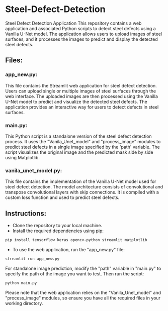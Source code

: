 # Steel-Defect-Detection
Steel Defect Detection Application
This repository contains a web application and associated Python scripts to detect steel defects using a Vanilla U-Net model. The application allows users to upload images of steel surfaces, and it processes the images to predict and display the detected steel defects.

## Files:
### app_new.py:

This file contains the Streamlit web application for steel defect detection. Users can upload single or multiple images of steel surfaces through the web interface. The uploaded images are then processed using the Vanilla U-Net model to predict and visualize the detected steel defects. The application provides an interactive way for users to detect defects in steel surfaces.

### main.py:

This Python script is a standalone version of the steel defect detection process. It uses the "Vanila_Unet_model" and "process_image" modules to predict steel defects in a single image specified by the 'path' variable. The script visualizes the original image and the predicted mask side by side using Matplotlib.

### vanila_unet_model.py:

This file contains the implementation of the Vanilla U-Net model used for steel defect detection. The model architecture consists of convolutional and transpose convolutional layers with skip connections. It is compiled with a custom loss function and used to predict steel defects.

## Instructions:
- Clone the repository to your local machine.
- Install the required dependencies using pip:
```bash
pip install tensorflow keras opencv-python streamlit matplotlib
```
- To use the web application, run the "app_new.py" file:
```bash
streamlit run app_new.py
```
For standalone image prediction, modify the "path" variable in "main.py" to specify the path of the image you want to test. Then run the script:
```bash
python main.py
```
Please note that the web application relies on the "Vanila_Unet_model" and "process_image" modules, so ensure you have all the required files in your working directory.
